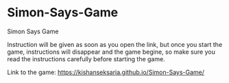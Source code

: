 # Simon-Says-Game
Simon Says Game

Instruction will be given as soon as you open the link, but once you start the game, instructions will disappear and the game begine, so make sure you read the instructions carefully before starting the game.

Link to the game: https://kishanseksaria.github.io/Simon-Says-Game/
